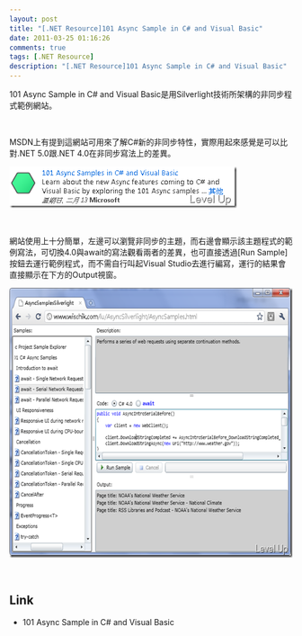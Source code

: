 ```yaml
---
layout: post
title: "[.NET Resource]101 Async Sample in C# and Visual Basic"
date: 2011-03-25 01:16:26
comments: true
tags: [.NET Resource]
description: "[.NET Resource]101 Async Sample in C# and Visual Basic"
---
```

<p>
	101 Async Sample in C# and Visual Basic是用Silverlight技術所架構的非同步程式範例網站。</p>
<p>
	 </p>
<p>
	MSDN上有提到這網站可用來了解C#新的非同步特性，實際用起來感覺是可以比對.NET 5.0跟.NET 4.0在非同步寫法上的差異。</p>
<p>
	<img alt="image" border="0" height="74" src="\images\posts\22081\image_thumb_2.png" style="border-bottom: 0px; border-left: 0px; border-top: 0px; border-right: 0px" width="405" /></p>
<p>
	 </p>
<p>
	網站使用上十分簡單，左邊可以瀏覽非同步的主題，而右邊會顯示該主題程式的範例寫法，可切換4.0與await的寫法觀看兩者的差異，也可直接透過[Run Sample]按鈕去運行範例程式，而不需自行叫起Visual Studio去進行編寫，運行的結果會直接顯示在下方的Output視窗。</p>
<p>
	<img alt="image" border="0" height="480" src="\images\posts\22081\image_thumb_1.png" style="border-bottom: 0px; border-left: 0px; border-top: 0px; border-right: 0px" width="644" /></p>
<p>
	 </p>
<h2>
	Link</h2>
<ul>
	<li>
		101 Async Sample in C# and Visual Basic</li>
</ul>
